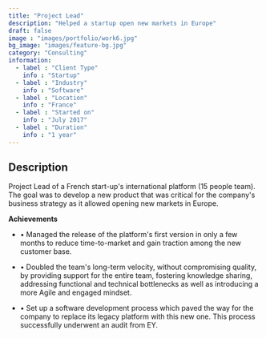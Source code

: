 ```yaml
---
title: "Project Lead"
description: "Helped a startup open new markets in Europe"
draft: false
image : "images/portfolio/work6.jpg"
bg_image: "images/feature-bg.jpg"
category: "Consulting"
information:
  - label : "Client Type"
    info : "Startup"
  - label : "Industry"
    info : "Software"  
  - label : "Location"
    info : "France"
  - label : "Started on"
    info : "July 2017"
  - label : "Duration"
    info : "1 year"
---
```


## Description

Project Lead of a French start-up's international platform (15 people team). The goal was to develop a new product that was critical for the company's business strategy as it allowed opening new markets in Europe.

**Achievements**
- • Managed the release of the platform's first version in only a few months to reduce time-to-market and gain traction among the new customer base.

- • Doubled the team's long-term velocity, without compromising quality, by providing support for the entire team, fostering knowledge sharing, addressing functional and technical bottlenecks as well as introducing a more Agile and engaged mindset.
- • Set up a software development process which paved the way for the company to replace its legacy platform with this new one. This process successfully underwent an audit from EY.
